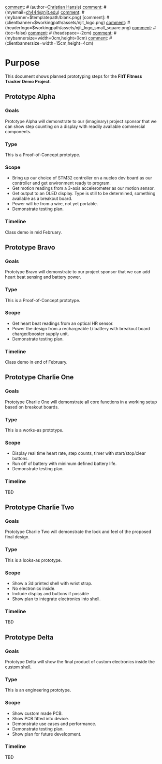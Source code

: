 [comment]: # (myclient=NJIT)
[comment]: # (date=2024-02-04)
[comment]: # (copyrightdate=$date)
[comment]: # (title=ECET 430 - Prototype Plan - FitT)
[comment]: # (author=[Christian Hansis](mailto:christian.hansis@njit.edu))
[comment]: # (myemail=ch444@njit.edu)
[comment]: # (mybanner=$templatepath/blank.png)
[comment]: # (clientbanner=$workingpath/assets/njit_logo.png)
[comment]: # (headerlogo=$workingpath/assets/njit_logo_small_square.png)
[comment]: # (toc=false)
[comment]: # (headspace=-2cm)
[comment]: # (mybannersize=width=0cm,height=0cm)
[comment]: # (clientbannersize=width=15cm,height=4cm)

# Purpose

This document shows planned prototyping steps for the **FitT Fitness Tracker Demo Project**.

## Prototype Alpha

### Goals

Prototype Alpha will demonstrate to our (imaginary) project sponsor that we can show step counting on a display with readily available commercial components.

### Type

This is a Proof-of-Concept prototype.

### Scope

- Bring up our choice of STM32 controller on a nucleo dev board as our controller and get environment ready to program.
- Get motion readings from a 3-axis accelerometer as our motion sensor.
- Get output to an OLED display. Type is still to be determined, something available as a breakout board.
- Power will be from a wire, not yet portable.
- Demonstrate testing plan.

### Timeline

Class demo in mid February.

## Prototype Bravo

### Goals

Prototype Bravo will demonstrate to our project sponsor that we can add heart beat sensing and battery power.

### Type

This is a Proof-of-Concept prototype.

### Scope

- Get heart beat readings from an optical HR sensor.
- Power the design from a rechargeable Li battery with breakout board charger/booster supply unit.
- Demonstrate testing plan.

### Timeline

Class demo in end of February.

## Prototype Charlie One

### Goals

Prototype Charlie One will demonstrate all core functions in a working setup based on breakout boards.

### Type

This is a works-as prototype.

### Scope

- Display real time heart rate, step counts, timer with start/stop/clear buttons.
- Run off of battery with minimum defined battery life.
- Demonstrate testing plan.

### Timeline

TBD

## Prototype Charlie Two

### Goals

Prototype Charlie Two will demonstrate the look and feel of the proposed final design.

### Type

This is a looks-as prototype.

### Scope

- Show a 3d printed shell with wrist strap.
- No electronics inside.
- Include display and buttons if possible
- Show plan to integrate electronics into shell.

### Timeline

TBD

## Prototype Delta

### Goals

Prototype Delta will show the final product of custom electronics inside the custom shell.

### Type

This is an engineering prototype.

### Scope

- Show custom made PCB.
- Show PCB fitted into device.
- Demonstrate use cases and performance.
- Demonstrate testing plan.
- Show plan for future development.

### Timeline

TBD

